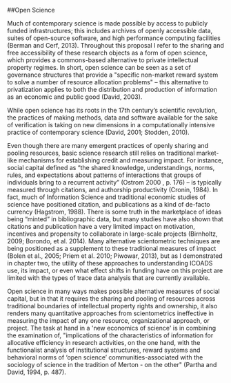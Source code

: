 ##Open Science
<br>

Much of contemporary science is made possible by access to publicly funded infrastructures; this includes archives of openly accessible data, suites of open-source software, and high performance computing facilities (Berman and Cerf, 2013). Throughout this proposal I refer to the sharing and free accessibility of these research objects as a form of open science, which provides a commons-based alternative to private intellectual property regimes. In short, open science can be seen as a set of governance structures that provide a "specific non-market reward system to solve a number of resource allocation problems" – this alternative to privatization applies to both the distribution and production of information as an economic and public good (David, 2003). 

While open science has its roots in the 17th century’s scientific revolution, the practices of making methods, data and software available for the sake of verification is taking on new dimensions in a computationally intensive practice of contemporary science (David, 2001; Stodden, 2010). 

Even though there are many emergent practices of openly sharing and pooling resources, basic science research still relies on traditional market-like mechanisms for establishing credit and measuring impact. For instance,  social capital defined as “the shared knowledge, understandings, norms, rules, and expectations about patterns of interactions that groups of individuals bring to a recurrent activity” (Ostrom 2000 , p. 176) – is typically measured through citations, and authorship productivity (Cronin, 1984). In fact, much of Information Science and traditional economic studies of science have positioned citation, and publications as a kind of de-facto currency (Hagstrom, 1988). There is some truth in the marketplace of ideas being “minted” in bibliographic data, but many studies have also shown that citations and publication have a very limited impact on  motivation, incentives and propensity to collaborate in large-scale projects (Birnholtz, 2009; Borondo, et al. 2014). Many alternative scientometric techniques are being positioned as a supplement to these traditional measures of impact (Bolen et al., 2005; Priem et al. 2010; Piwowar, 2013), but as I demonstrated in chapter two, the utility of these approaches to understanding  ICOADS use, its impact, or even what effect shifts in funding have on this project are limited with the types of trace data analysis that are currently available. 

Open science in many ways makes possible alternative measures of social capital, but in that it requires the sharing and pooling of resources across traditional boundaries of intellectual  property rights and ownership, it also renders many quantitative approaches from scientometrics ineffective in measuring the impact of any one resource, organizational approach, or project. The task at hand in a 'new economics of science' is in combining the examination of, "implications of the characteristics of information for allocative efficiency in research activities, on the one hand, with the functionalist analysis of institutional structures, reward systems and behavioral norms of ‘open science’ communities-associated with the sociology of science in the tradition of Merton - on the other" (Partha and David, 1994, p. 487).
